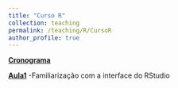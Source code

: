 ```yaml
---
title: "Curso R"
collection: teaching
permalink: /teaching/R/CursoR
author_profile: true
---
```



<b>[Cronograma](http://fjnovais.github.io/teaching/R/Crom)</b>

<b>[Aula1](http://fjnovais.github.io/teaching/R/Aula1)</b> -Familiarização com a interface do RStudio

